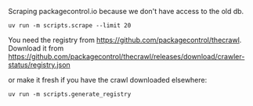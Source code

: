 Scraping packagecontrol.io because we don't have access to the old db.


```
uv run -m scripts.scrape --limit 20
```


You need the registry from https://github.com/packagecontrol/thecrawl.
Download it from
https://github.com/packagecontrol/thecrawl/releases/download/crawler-status/registry.json

or make it fresh if you have the crawl downloaded elsewhere:

```
uv run -m scripts.generate_registry
```
